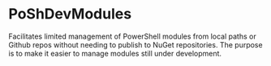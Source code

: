 # PoShDevModules
Facilitates limited management of PowerShell modules from local paths or Github repos without needing to publish to NuGet repositories.  The purpose is to make it easier to manage modules still under development.
